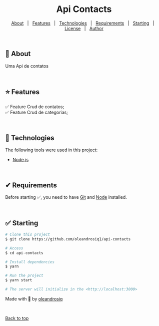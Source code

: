 <!-- <div align="center" id="top"> 
  <img src="./.github/app.gif" alt="Api Contacts" />

  &#xa0;

  <!-- <a href="https://apicontacts.netlify.app">Demo</a> -->
<!-- </div> --> 

<h1 align="center">Api Contacts</h1>

<p align="center">
  <!-- <img alt="Github top language" src="https://img.shields.io/github/languages/top/{{YOUR_GITHUB_USERNAME}}/api-contacts?color=56BEB8">

  <img alt="Github language count" src="https://img.shields.io/github/languages/count/{{YOUR_GITHUB_USERNAME}}/api-contacts?color=56BEB8">

  <img alt="Repository size" src="https://img.shields.io/github/repo-size/{{YOUR_GITHUB_USERNAME}}/api-contacts?color=56BEB8">

  <!-- <img alt="License" src="https://img.shields.io/github/license/oleandrosiq/api-contacts?color=56BEB8"> --> 

  <!-- <img alt="Github issues" src="https://img.shields.io/github/issues/{{YOUR_GITHUB_USERNAME}}/api-contacts?color=56BEB8" /> -->

  <!-- <img alt="Github forks" src="https://img.shields.io/github/forks/{{YOUR_GITHUB_USERNAME}}/api-contacts?color=56BEB8" /> -->

  <!-- <img alt="Github stars" src="https://img.shields.io/github/stars/{{YOUR_GITHUB_USERNAME}}/api-contacts?color=56BEB8" /> -->
</p>

<!-- Status -->

<!-- <h4 align="center"> 
	🚧  Api Contacts 🚀 Under construction...  🚧
</h4> 

<hr> -->

<p align="center">
  <a href="#dart-about">About</a> &#xa0; | &#xa0; 
  <a href="#sparkles-features">Features</a> &#xa0; | &#xa0;
  <a href="#rocket-technologies">Technologies</a> &#xa0; | &#xa0;
  <a href="#white_check_mark-requirements">Requirements</a> &#xa0; | &#xa0;
  <a href="#checkered_flag-starting">Starting</a> &#xa0; | &#xa0;
  <a href="#memo-license">License</a> &#xa0; | &#xa0;
  <a href="https://github.com/oleandosiq" target="_blank">Author</a>
</p>

<br>

## 🎯 About ##

Uma Api de contatos

<br />

## ⭐ Features ##

✅ Feature Crud de contatos;\
✅ Feature Crud de categorias;

<br />

## 🚀 Technologies ##

The following tools were used in this project:
- [Node.js](https://nodejs.org/en/)

<br />

## ✔ Requirements ##

Before starting ✅, you need to have [Git](https://git-scm.com) and [Node](https://nodejs.org/en/) installed.

<br />

## ✅ Starting ##

```bash
# Clone this project
$ git clone https://github.com/oleandrosiq}/api-contacts

# Access
$ cd api-contacts

# Install dependencies
$ yarn

# Run the project
$ yarn start

# The server will initialize in the <http://localhost:3000>
```


Made with 💖 by <a href="https://github.com/oleandrosiq" target="_blank">oleandrosiq</a>

&#xa0;

<a href="#top">Back to top</a>
